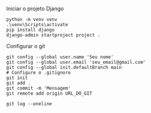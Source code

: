 Iniciar o projeto Django

```
python -m venv venv
.\venv\Scripts\activate
pip install django
django-admin startproject project .
```

Configurar o git

``` 
git config --global user.name 'Seu nome'
git config --global user.email 'seu_email@gmail.com'
git config --global init.defaultBranch main
# Configure o .gitignore
git init
git add .
git commit -m 'Mensagem'
git remote add origin URL_DO_GIT 
```

```
git log --oneline

```

